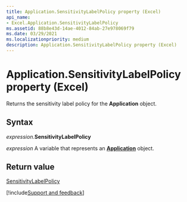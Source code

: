 ```yaml
---
title: Application.SensitivityLabelPolicy property (Excel)
api_name:
- Excel.Application.SensitivityLabelPolicy
ms.assetid: 88b8e43d-14ae-4012-84ab-27e978069f79
ms.date: 03/29/2021
ms.localizationpriority: medium
description: Application.SensitivityLabelPolicy property (Excel)
---
```



# Application.SensitivityLabelPolicy property (Excel)

Returns the sensitivity label policy for the **Application** object.


## Syntax

_expression_.**SensitivityLabelPolicy**

_expression_ A variable that represents an **[Application](Excel.Application(object).md)** object.


## Return value

[SensitivityLabelPolicy](Office.SensitivityLabelPolicy.md)



[!include[Support and feedback](~/includes/feedback-boilerplate.md)]
